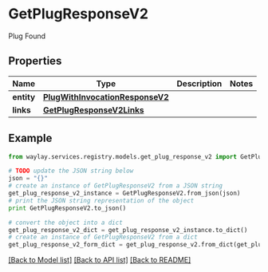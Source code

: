# GetPlugResponseV2

Plug Found

## Properties

Name | Type | Description | Notes
------------ | ------------- | ------------- | -------------
**entity** | [**PlugWithInvocationResponseV2**](PlugWithInvocationResponseV2.md) |  | 
**links** | [**GetPlugResponseV2Links**](GetPlugResponseV2Links.md) |  | 

## Example

```python
from waylay.services.registry.models.get_plug_response_v2 import GetPlugResponseV2

# TODO update the JSON string below
json = "{}"
# create an instance of GetPlugResponseV2 from a JSON string
get_plug_response_v2_instance = GetPlugResponseV2.from_json(json)
# print the JSON string representation of the object
print GetPlugResponseV2.to_json()

# convert the object into a dict
get_plug_response_v2_dict = get_plug_response_v2_instance.to_dict()
# create an instance of GetPlugResponseV2 from a dict
get_plug_response_v2_form_dict = get_plug_response_v2.from_dict(get_plug_response_v2_dict)
```
[[Back to Model list]](../README.md#documentation-for-models) [[Back to API list]](../README.md#documentation-for-api-endpoints) [[Back to README]](../README.md)



